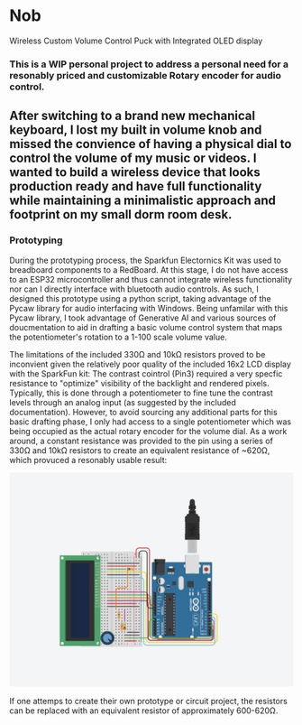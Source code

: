 # Nob
Wireless Custom Volume Control Puck with Integrated OLED display 

### This is a WIP personal project to address a personal need for a resonably priced and customizable Rotary encoder for audio control. 

After switching to a brand new mechanical keyboard, I lost my built in volume knob and missed the convience of having a physical dial to control the volume of my music or videos. 
I wanted to build a wireless device that looks production ready and have full functionality while maintaining a minimalistic approach and footprint on my small dorm room desk.
---
### Prototyping
During the prototyping process, the Sparkfun Electornics Kit was used to breadboard components to a RedBoard. At this stage, I do not have access to an ESP32 microcontroller and thus cannot integrate wireless functionality nor can I directly interface with bluetooth audio controls. As such, I designed this prototype using a python script, taking advantage of the Pycaw library for audio interfacing with Windows. Being unfamilar with this Pycaw library, I took advantage of Generative AI and various sources of doucmentation to aid in drafting a basic volume control system that maps the potentiometer's rotation to a 1-100 scale volume value.

The limitations of the included 330Ω and 10kΩ resistors proved to be inconvient given the relatively poor quality of the included 16x2 LCD display with the SparkFun kit: The contrast cointrol (Pin3) required a very specfic resistance to "optimize" visibility of the backlight and rendered pixels. Typically, this is done through a potentiometer to fine tune the contrast levels through an analog input (as suggested by the included documentation). However, to avoid sourcing any additional parts for this basic drafting phase, I only had access to a single potentiometer which was being occupied as the actual rotary encoder for the volume dial. As a work around, a constant resistance was provided to the pin using a series of 330Ω and 10kΩ resistors to create an equivalent resistance of ~620Ω, which provuced a resonably usable result: 

![Overview of the breadboard prototype](https://github.com/PotatoSlop/Nob/blob/main/docs/images/Circuit%20TinkerCAD.jpg)

If one attemps to create their own prototype or circuit project, the resistors can be replaced with an equivalent resistor of approximately 600-620Ω.



